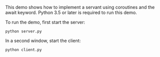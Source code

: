 This demo shows how to implement a servant using coroutines and the
await keyword. Python 3.5 or later is required to run this demo.

To run the demo, first start the server:

```
python server.py
```

In a second window, start the client:

```
python client.py
```

